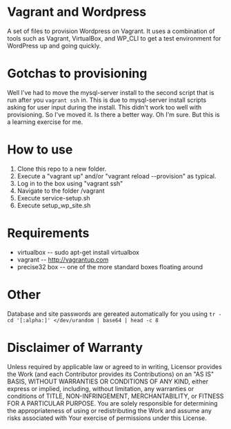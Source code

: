 Vagrant and Wordpress
====================

A set of files to provision Wordpress on Vagrant. It uses a combination of tools such as Vagrant, VirtualBox, and WP_CLI to get a test environment for WordPress up and going quickly.

Gotchas to provisioning
=======================
Well I've had to move the mysql-server install to the second script that is run after you `vagrant ssh` in. This is due to mysql-server install scripts asking for user input during the install. This didn't work too well with provisioning. So I've moved it. Is there a better way. Oh I'm sure. But this is a learning exercise for me. 

How to use
==========
1. Clone this repo to a new folder. 
2. Execute a "vagrant up" and/or "vagrant reload --provision" as typical. 
3. Log in to the box  using "vagrant ssh"
4. Navigate to the folder /vagrant
5. Execute service-setup.sh
6. Execute setup_wp_site.sh 

Requirements
============
* virtualbox -- sudo apt-get install virtualbox
* vagrant -- http://vagrantup.com
* precise32 box -- one of the more standard boxes floating around


Other
=====
Database and site passwords are gereated automatically for you using `tr -cd '[:alpha:]' </dev/urandom | base64 | head -c 8`


Disclaimer of Warranty
======================
Unless required by applicable law or
      agreed to in writing, Licensor provides the Work (and each
      Contributor provides its Contributions) on an "AS IS" BASIS,
      WITHOUT WARRANTIES OR CONDITIONS OF ANY KIND, either express or
      implied, including, without limitation, any warranties or conditions
      of TITLE, NON-INFRINGEMENT, MERCHANTABILITY, or FITNESS FOR A
      PARTICULAR PURPOSE. You are solely responsible for determining the
      appropriateness of using or redistributing the Work and assume any
      risks associated with Your exercise of permissions under this License.
